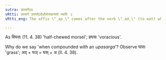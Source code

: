 ```yaml
---
sutra: उपसर्गेऽदः
vRtti: उपसर्ग उपपदेऽदेर्धातोरप्प्रत्ययो भवति ॥
vRtti_eng: The affix \"_ap_\" comes after the verb \"_ad_\" (to eat) when an _upasarga_ is in composition.

---
```

As विघसः (11. 4. 38) 'half-chewed morsel'; प्रघसः 'voracious'.

Why do we say 'when compounded with an _upasarga_'? Observe घासः 'grass'; अद् + घञ् = घस् + अ (II. 4. 38).